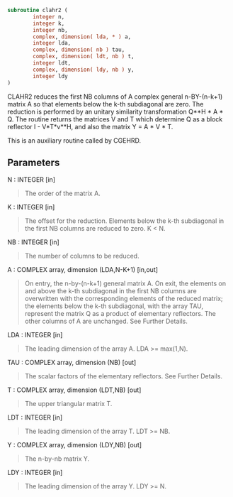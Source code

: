 ```fortran
subroutine clahr2 (
        integer n,
        integer k,
        integer nb,
        complex, dimension( lda, * ) a,
        integer lda,
        complex, dimension( nb ) tau,
        complex, dimension( ldt, nb ) t,
        integer ldt,
        complex, dimension( ldy, nb ) y,
        integer ldy
)
```

CLAHR2 reduces the first NB columns of A complex general n-BY-(n-k+1)
matrix A so that elements below the k-th subdiagonal are zero. The
reduction is performed by an unitary similarity transformation
Q\*\*H \* A \* Q. The routine returns the matrices V and T which determine
Q as a block reflector I - V\*T\*v\*\*H, and also the matrix Y = A \* V \* T.

This is an auxiliary routine called by CGEHRD.

## Parameters
N : INTEGER [in]
> The order of the matrix A.

K : INTEGER [in]
> The offset for the reduction. Elements below the k-th
> subdiagonal in the first NB columns are reduced to zero.
> K < N.

NB : INTEGER [in]
> The number of columns to be reduced.

A : COMPLEX array, dimension (LDA,N-K+1) [in,out]
> On entry, the n-by-(n-k+1) general matrix A.
> On exit, the elements on and above the k-th subdiagonal in
> the first NB columns are overwritten with the corresponding
> elements of the reduced matrix; the elements below the k-th
> subdiagonal, with the array TAU, represent the matrix Q as a
> product of elementary reflectors. The other columns of A are
> unchanged. See Further Details.

LDA : INTEGER [in]
> The leading dimension of the array A.  LDA >= max(1,N).

TAU : COMPLEX array, dimension (NB) [out]
> The scalar factors of the elementary reflectors. See Further
> Details.

T : COMPLEX array, dimension (LDT,NB) [out]
> The upper triangular matrix T.

LDT : INTEGER [in]
> The leading dimension of the array T.  LDT >= NB.

Y : COMPLEX array, dimension (LDY,NB) [out]
> The n-by-nb matrix Y.

LDY : INTEGER [in]
> The leading dimension of the array Y. LDY >= N.
